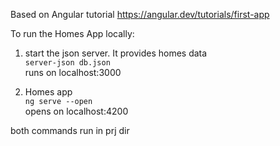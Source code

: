 Based on Angular tutorial https://angular.dev/tutorials/first-app

To run the Homes App locally:

1. start the json server. It provides homes data <br>
`server-json db.json`<br>
runs on localhost:3000

2. Homes app<br>
`ng serve --open`<br>
opens on localhost:4200

both commands run in prj dir

